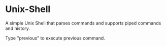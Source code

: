 # Unix-Shell
A simple Unix Shell that parses commands and supports piped commands and history.

Type "previous" to execute previous command.

